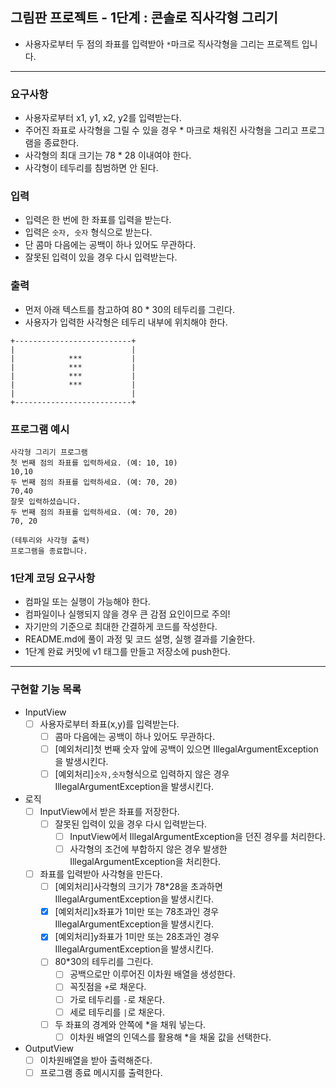 ## 그림판 프로젝트 - 1단계 : 콘솔로 직사각형 그리기
- 사용자로부터 두 점의 좌표를 입력받아 `*`마크로 직사각형을 그리는 프로젝트 입니다.

***

### 요구사항
- 사용자로부터 x1, y1, x2, y2를 입력받는다.
- 주어진 좌표로 사각형을 그릴 수 있을 경우 * 마크로 채워진 사각형을 그리고 프로그램을 종료한다.
- 사각형의 최대 크기는 78 * 28 이내여야 한다.
- 사각형이 테두리를 침범하면 안 된다.

### 입력 
- 입력은 한 번에 한 좌표를 입력을 받는다.
- 입력은 `숫자, 숫자` 형식으로 받는다.
- 단 콤마 다음에는 공백이 하나 있어도 무관하다.
- 잘못된 입력이 있을 경우 다시 입력받는다.

### 출력
- 먼저 아래 텍스트를 참고하여 80 * 30의 테두리를 그린다.
- 사용자가 입력한 사각형은 테두리 내부에 위치해야 한다.
```
+--------------------------+
|                          |
|            ***           |
|            ***           |
|            ***           |
|            ***           |
|                          |
+--------------------------+
```

### 프로그램 예시
```
사각형 그리기 프로그램
첫 번째 점의 좌표를 입력하세요. (예: 10, 10)
10,10
두 번째 점의 좌표를 입력하세요. (예: 70, 20)
70,40
잘못 입력하셨습니다.
두 번째 점의 좌표를 입력하세요. (예: 70, 20)
70, 20

(테투리와 사각형 출력)
프로그램을 종료합니다.
```

### 1단계 코딩 요구사항
- 컴파일 또는 실행이 가능해야 한다.
- 컴파일이나 실행되지 않을 경우 큰 감점 요인이므로 주의!
- 자기만의 기준으로 최대한 간결하게 코드를 작성한다.
- README.md에 풀이 과정 및 코드 설명, 실행 결과를 기술한다.
- 1단계 완료 커밋에 v1 태그를 만들고 저장소에 push한다.

***

### 구현할 기능 목록

- InputView
  - [ ] 사용자로부터 좌표(x,y)를 입력받는다.
    - [ ] 콤마 다음에는 공백이 하나 있어도 무관하다.
    - [ ] [예외처리]첫 번째 숫자 앞에 공백이 있으면 IllegalArgumentException을 발생시킨다.
    - [ ] [예외처리]`숫자,숫자`형식으로 입력하지 않은 경우 IllegalArgumentException을 발생시킨다.
- 로직
  - [ ] InputView에서 받은 좌표를 저장한다.
    - [ ] 잘못된 입력이 있을 경우 다시 입력받는다.
      - [ ] InputView에서 IllegalArgumentException을 던진 경우를 처리한다.
      - [ ] 사각형의 조건에 부합하지 않은 경우 발생한 IllegalArgumentException을 처리한다.
  - [ ] 좌표를 입력받아 사각형을 만든다.
      - [ ] [예외처리]사각형의 크기가 78*28을 초과하면 IllegalArgumentException을 발생시킨다.
      - [x] [예외처리]x좌표가 1미만 또는 78초과인 경우 IllegalArgumentException을 발생시킨다.
      - [x] [예외처리]y좌표가 1미만 또는 28초과인 경우 IllegalArgumentException을 발생시킨다.
      - [ ] 80*30의 테두리를 그린다.
        - [ ] 공백으로만 이루어진 이차원 배열을 생성한다.
        - [ ] 꼭짓점을 `+`로 채운다.
        - [ ] 가로 테두리를 `-`로 채운다.
        - [ ] 세로 테두리를 `|`로 채운다.
      - [ ] 두 좌표의 경계와 안쪽에 *을 채워 넣는다.
        - [ ] 이차원 배열의 인덱스를 활용해 *을 채울 값을 선택한다.
- OutputView
  - [ ] 이차원배열을 받아 출력해준다.
  - [ ] 프로그램 종료 메시지를 출력한다.